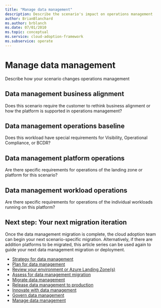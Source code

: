 ```yaml
---
title: "Manage data management"
description: Describe the scenario's impact on operations management
author: BrianBlanchard
ms.author: brblanch
ms.date: 07/01/2010
ms.topic: conceptual
ms.service: cloud-adoption-framework
ms.subservice: operate
---
```


# Manage data management

Describe how your scenario changes operations management

## Data management business alignment

Does this scenario require the customer to rethink business alignment or how the platform is supported in operations management?

## Data management operations baseline

Does this workload have special requirements for Visibility, Operational Compliance, or BCDR?

## Data management platform operations

Are there specific requirements for operations of the landing zone or platform for this scenario?

## Data management workload operations

Are there specific requirements for operations of the individual workloads running on this platform?

## Next step: Your next migration iteration

Once the data management migration is complete, the cloud adoption team can begin your next scenario-specific migration. Alternatively, if there are addition platforms to be migrated, this article series can be used again to guide your next data management migration or deployment.

- [Strategy for data management](./strategy.md)
- [Plan for data management](./plan.md)
- [Review your environment or Azure Landing Zone(s)](./ready.md)
- [Assess for data management migration](./migrate-assess.md)
- [Migrate data management](./migrate-deploy.md)
- [Release data management to production](./migrate-release.md)
- [Innovate with data management](./innovate.md)
- [Govern data management](./govern.md)
- [Manage data management](./manage.md)